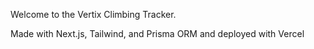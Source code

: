 Welcome to the Vertix Climbing Tracker.

Made with Next.js, Tailwind, and Prisma ORM and deployed with Vercel
